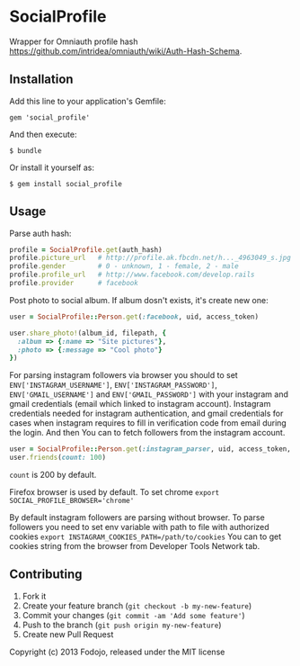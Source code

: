 # SocialProfile

Wrapper for Omniauth profile hash https://github.com/intridea/omniauth/wiki/Auth-Hash-Schema.

## Installation

Add this line to your application's Gemfile:

    gem 'social_profile'

And then execute:

    $ bundle

Or install it yourself as:

    $ gem install social_profile

## Usage

Parse auth hash:

``` ruby
profile = SocialProfile.get(auth_hash)
profile.picture_url   # http://profile.ak.fbcdn.net/h..._4963049_s.jpg
profile.gender        # 0 - unknown, 1 - female, 2 - male
profile.profile_url   # http://www.facebook.com/develop.rails
profile.provider      # facebook
```

Post photo to social album. If album dosn't exists, it's create new one:

``` ruby
user = SocialProfile::Person.get(:facebook, uid, access_token)

user.share_photo!(album_id, filepath, {
  :album => {:name => "Site pictures"}, 
  :photo => {:message => "Cool photo"}
})

```

For parsing instagram followers via browser you should to set `ENV['INSTAGRAM_USERNAME']`, `ENV['INSTAGRAM_PASSWORD']`,
`ENV['GMAIL_USERNAME']` and `ENV['GMAIL_PASSWORD']` with your instagram and gmail credentials (email which linked to instagram account).
Instagram credentials needed for instagram authentication, and gmail credentials for cases
when instagram requires to fill in verification code from email during the login.
And then You can to fetch followers from the instagram account.

```ruby
user = SocialProfile::Person.get(:instagram_parser, uid, access_token, browser_parsing: true)
user.friends(count: 100)
```

`count` is 200 by default.

Firefox browser is used by default. To set chrome `export SOCIAL_PROFILE_BROWSER='chrome'`

By default instagram followers are parsing without browser.
To parse followers you need to set env variable with path to file with authorized cookies `export INSTAGRAM_COOKIES_PATH=/path/to/cookies`
You can to get cookies string from the browser from Developer Tools Network tab.

## Contributing

1. Fork it
2. Create your feature branch (`git checkout -b my-new-feature`)
3. Commit your changes (`git commit -am 'Add some feature'`)
4. Push to the branch (`git push origin my-new-feature`)
5. Create new Pull Request

Copyright (c) 2013 Fodojo, released under the MIT license
